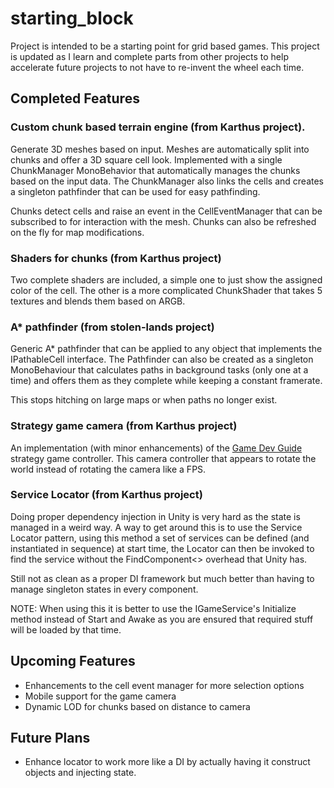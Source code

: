 # starting_block
Project is intended to be a starting point for grid based games.  This project is updated as I learn and complete parts from other projects to help accelerate future projects to not have to re-invent the wheel each time.

## Completed Features

### Custom chunk based terrain engine (from Karthus project).  

Generate 3D meshes based on input.  Meshes are automatically split into chunks and offer a 3D square cell look.  Implemented with a single ChunkManager MonoBehavior that automatically manages the chunks based on the input data.  The ChunkManager also links the cells and creates a singleton pathfinder that can be used for easy pathfinding.

Chunks detect cells and raise an event in the CellEventManager that can be subscribed to for interaction with the mesh.  Chunks can also be refreshed on the fly  for map modifications.

### Shaders for chunks (from Karthus project)

Two complete shaders are included, a simple one to just show the assigned color of the cell.  The other is a more complicated ChunkShader that takes 5 textures and blends them based on ARGB.

### A* pathfinder (from stolen-lands project)

Generic A* pathfinder that can be applied to any object that implements the IPathableCell interface.  The Pathfinder can also be created as a singleton MonoBehaviour that calculates paths in background tasks (only one at a time) and offers them as they complete while keeping a constant framerate.  

This stops hitching on large maps or when paths no longer exist.

### Strategy game camera (from Karthus project)

An implementation (with minor enhancements) of the [Game Dev Guide](https://www.youtube.com/watch?v=rnqF6S7PfFA) strategy game controller.  This camera controller that appears to rotate the world instead of rotating the camera like a FPS.

### Service Locator (from Karthus project)

Doing proper dependency injection in Unity is very hard as the state is managed in a weird way.  A way to get around this is to use the Service Locator pattern, using this method a set of services can be defined (and instantiated in sequence) at start time, the Locator can then be invoked to find the service without the FindComponent<> overhead that Unity has. 

Still not as clean as a proper DI framework but much better than having to manage singleton states in every component.  

NOTE: When using this it is better to use the IGameService's Initialize method instead of Start and Awake as you are ensured that required stuff will be loaded by that time.

## Upcoming Features

- Enhancements to the cell event manager for more selection options
- Mobile support for the game camera
- Dynamic LOD for chunks based on distance to camera

## Future Plans

- Enhance locator to work more like a DI by actually having it construct objects and injecting state.

